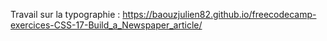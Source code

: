Travail sur la typographie : https://baouzjulien82.github.io/freecodecamp-exercices-CSS-17-Build_a_Newspaper_article/

